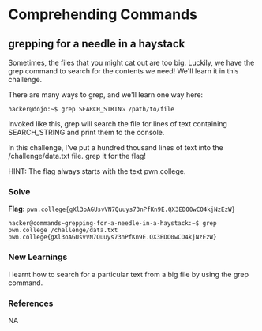 # Comprehending Commands

## grepping for a needle in a haystack
Sometimes, the files that you might cat out are too big. Luckily, we have the grep command to search for the contents we need! We'll learn it in this challenge.

There are many ways to grep, and we'll learn one way here:
```
hacker@dojo:~$ grep SEARCH_STRING /path/to/file
```
Invoked like this, grep will search the file for lines of text containing SEARCH_STRING and print them to the console.

In this challenge, I've put a hundred thousand lines of text into the /challenge/data.txt file. grep it for the flag!

HINT: The flag always starts with the text pwn.college.

### Solve
**Flag:** `pwn.college{gXl3oAGUsvVN7Quuys73nPfKn9E.QX3EDO0wCO4kjNzEzW}`

```
hacker@commands~grepping-for-a-needle-in-a-haystack:~$ grep pwn.college /challenge/data.txt
pwn.college{gXl3oAGUsvVN7Quuys73nPfKn9E.QX3EDO0wCO4kjNzEzW}
```

### New Learnings
I learnt how to search for a particular text from a big file by using the grep command.

### References 
NA
